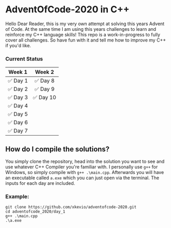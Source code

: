 # AdventOfCode-2020 in C++


Hello Dear Reader, this is my very own attempt at solving this years Advent of Code. At the same time I am using this years challenges to learn and reinforce my C++ language skills! 
This repo is a work-in-progress to fully cover all challenges. So have fun with it and tell me how to improve my C++ if you'd like.


### Current Status

| Week 1        | Week 2        |
| ------------- |:-------------:|
| ✅ Day 1    | ✅ Day 8 | 
| ✅ Day 2    | ✅ Day 9   |   
| ✅ Day 3 | ✅ Day 10
| ✅ Day 4 |
| ✅ Day 5 |
| ✅ Day 6 |
| ✅ Day 7    |      |   

## How do I compile the solutions?

You simply clone the repository, head into the solution you want to see and use whatever C++ Compiler you're familiar with. I personally use `g++` for Windows, so simply compile with `g++ .\main.cpp`.
Afterwards you will have an executable called `a.exe` which you can just open via the terminal. The inputs for each day are included.


### Example:
```
git clone https://github.com/xkevio/adventofcode-2020.git
cd adventofcode_2020/day_1
g++ .\main.cpp
.\a.exe
```

